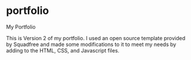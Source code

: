 # portfolio
My Portfolio

This is Version 2 of my portfolio. I used an open source template provided by Squadfree and made some modifications to it to meet my needs by adding to the HTML, CSS, and Javascript files.

